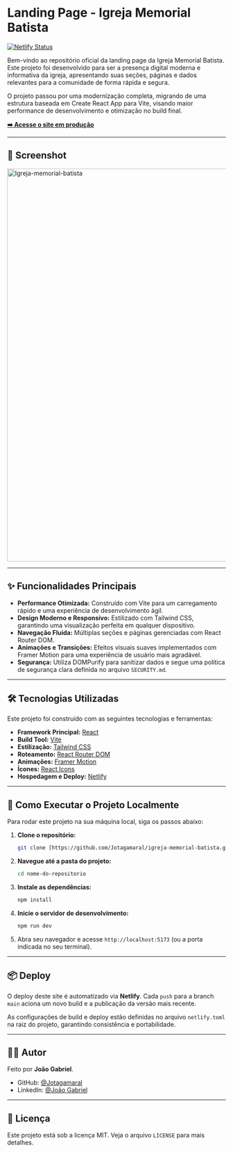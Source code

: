 # Landing Page - Igreja Memorial Batista

[![Netlify Status](https://api.netlify.com/api/v1/badges/2b98579f-7b31-4bfb-b7c4-42e1d856ed71/deploy-status)](https://app.netlify.com/projects/igrejamemorialbatista/deploys)

Bem-vindo ao repositório oficial da landing page da Igreja Memorial Batista. Este projeto foi desenvolvido para ser a presença digital moderna e informativa da igreja, apresentando suas seções, páginas e dados relevantes para a comunidade de forma rápida e segura.

O projeto passou por uma modernização completa, migrando de uma estrutura baseada em Create React App para Vite, visando maior performance de desenvolvimento e otimização no build final.

**[➡️ Acesse o site em produção](https://igrejamemorialbatista.netlify.app/)**

---

## 📸 Screenshot
<img width="1900" height="905" alt="Igreja-memorial-batista" src="https://github.com/user-attachments/assets/bc9cb570-05d7-43a6-b272-0d635438ec9e" />

---

## ✨ Funcionalidades Principais

-   **Performance Otimizada:** Construído com Vite para um carregamento rápido e uma experiência de desenvolvimento ágil.
-   **Design Moderno e Responsivo:** Estilizado com Tailwind CSS, garantindo uma visualização perfeita em qualquer dispositivo.
-   **Navegação Fluida:** Múltiplas seções e páginas gerenciadas com React Router DOM.
-   **Animações e Transições:** Efeitos visuais suaves implementados com Framer Motion para uma experiência de usuário mais agradável.
-   **Segurança:** Utiliza DOMPurify para sanitizar dados e segue uma política de segurança clara definida no arquivo `SECURITY.md`.

---

## 🛠️ Tecnologias Utilizadas

Este projeto foi construído com as seguintes tecnologias e ferramentas:

-   **Framework Principal:** [React](https://reactjs.org/)
-   **Build Tool:** [Vite](https://vitejs.dev/)
-   **Estilização:** [Tailwind CSS](https://tailwindcss.com/)
-   **Roteamento:** [React Router DOM](https://reactrouter.com/)
-   **Animações:** [Framer Motion](https://www.framer.com/motion/)
-   **Ícones:** [React Icons](https://react-icons.github.io/react-icons/)
-   **Hospedagem e Deploy:** [Netlify](https://www.netlify.com/)

---

## 🚀 Como Executar o Projeto Localmente

Para rodar este projeto na sua máquina local, siga os passos abaixo:

1.  **Clone o repositório:**
    ```bash
    git clone [https://github.com/Jotagamaral/igreja-memorial-batista.git)
    ```

2.  **Navegue até a pasta do projeto:**
    ```bash
    cd nome-do-repositorio
    ```

3.  **Instale as dependências:**
    ```bash
    npm install
    ```

4.  **Inicie o servidor de desenvolvimento:**
    ```bash
    npm run dev
    ```

5.  Abra seu navegador e acesse `http://localhost:5173` (ou a porta indicada no seu terminal).

---

## 📦 Deploy

O deploy deste site é automatizado via **Netlify**. Cada `push` para a branch `main` aciona um novo build e a publicação da versão mais recente.

As configurações de build e deploy estão definidas no arquivo `netlify.toml` na raiz do projeto, garantindo consistência e portabilidade.

---

## 👨‍💻 Autor

Feito por **João Gabriel**.

-   GitHub: [@Jotagamaral](https://github.com/Jotagamaral)
-   LinkedIn: [@João Gabriel](https://www.linkedin.com/in/jotagamaral/)

---

## 📄 Licença

Este projeto está sob a licença MIT. Veja o arquivo `LICENSE` para mais detalhes.
